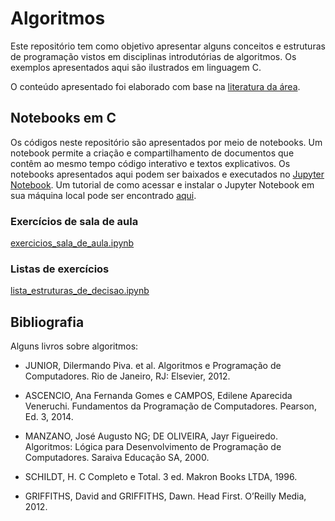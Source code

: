 # Algoritmos

<div>
  <div id="intro">
    <p> Este repositório tem como objetivo apresentar alguns conceitos e estruturas de programação vistos em disciplinas introdutórias de algoritmos. Os exemplos apresentados aqui são ilustrados em linguagem C.</p> 
    <p>O conteúdo apresentado foi elaborado com base na <a href="#bibliografia">literatura da área</a>.</p>
  </div>
  <div>
    <h2>Notebooks em C</h2>
    <p>Os códigos neste repositório são apresentados por meio de notebooks. Um notebook permite a criação e compartilhamento de documentos que contêm ao mesmo tempo código interativo e textos explicativos. Os notebooks apresentados aqui podem ser baixados e executados no <a href="https://jupyter.org/">Jupyter Notebook</a>. Um tutorial de como acessar e instalar o Jupyter Notebook em sua máquina local pode ser encontrado <a href="https://medium.com/@pedrofullstack/introdu%C3%A7%C3%A3o-ao-jupyter-notebook-para-python-b2cf79cea31d#:~:text=Jupyter%20Notebook%20%C3%A9%20uma%20aplica%C3%A7%C3%A3o,c%C3%B3digo%20interativo%20e%20textos%20explicativos">aqui</a>.</p>
<p>
    <h3>Exercícios de sala de aula</h3>
    <p><a href="https://github.com/jjbaqueta/Algoritmos/blob/main/exercicios_sala_de_aula.ipynb">exercicios_sala_de_aula.ipynb</a></p>
    <h3>Listas de exercícios</h3>
    <p><a href="https://github.com/jjbaqueta/Algoritmos/blob/main/lista_estruturas_de_decisao.ipynb">lista_estruturas_de_decisao.ipynb</a></p>
</p>
</div>
  <div id="bibliografia">
    <h2>Bibliografia</h2>
      <p>Alguns livros sobre algoritmos:</p>
      <ul>
        <li><p>JUNIOR, Dilermando Piva. et al. Algoritmos e Programação de Computadores. Rio de Janeiro, RJ: Elsevier, 2012.</p></li>
        <li><p>ASCENCIO, Ana Fernanda Gomes e CAMPOS, Edilene Aparecida Veneruchi. Fundamentos da Programação de Computadores. Pearson, Ed. 3, 2014.</p></li>
        <li><p>MANZANO, José Augusto NG; DE OLIVEIRA, Jayr Figueiredo. Algoritmos: Lógica para Desenvolvimento de Programação de Computadores. Saraiva Educação SA, 2000.</p></li>
        <li><p>SCHILDT, H. C Completo e Total. 3 ed. Makron Books LTDA, 1996.</p></li>
        <li>GRIFFITHS, David and GRIFFITHS, Dawn. Head First. O’Reilly Media, 2012.<p></p></li>
      </ul>
  </div>  
</div>
